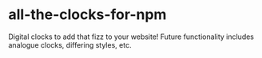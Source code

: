 # all-the-clocks-for-npm
 Digital clocks to add that fizz to your website! Future functionality includes analogue clocks, differing styles, etc.
